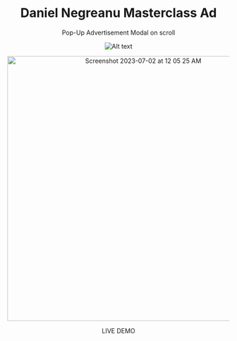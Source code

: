 <div align="center">
  
# Daniel Negreanu Masterclass Ad

Pop-Up Advertisement Modal on scroll

![Alt text](https://github.com/Jgar514/subdomain_popup/blob/main/popup.gif)

<img width="600" alt="Screenshot 2023-07-02 at 12 05 25 AM" src="https://github.com/Jgar514/subdomain_popup/blob/main/popup.gif">

LIVE DEMO

</div>

